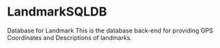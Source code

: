 # LandmarkSQLDB
Database for Landmark
This is the database back-end for providing GPS Coordinates and Descriptions of landmarks.
